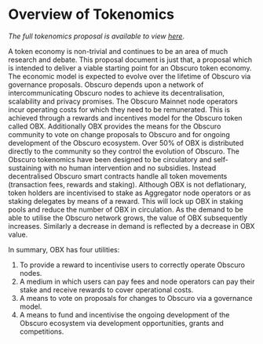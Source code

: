 # Overview of Tokenomics

_The full tokenomics proposal is available to view [here](https://github.com/obscuronet/obscuro-project/wiki/Tokenomics)_.

A token economy is non-trivial and continues to be an area of much research and debate. This proposal document is just that, a proposal which is intended to deliver a viable starting point for an Obscuro token economy. The economic model is expected to evolve over the lifetime of Obscuro via governance proposals.
Obscuro depends upon a network of intercommunicating Obscuro nodes to achieve its decentralisation, scalability and privacy promises. The Obscuro Mainnet node operators incur operating costs for which they need to be remunerated. This is achieved through a rewards and incentives model for the Obscuro token called OBX. Additionally OBX provides the means for the Obscuro community to vote on change proposals to Obscuro and for ongoing development of the Obscuro ecosystem. Over 50% of OBX is distributed directly to the community so they control the evolution of Obscuro.
The Obscuro tokenomics have been designed to be circulatory and self-sustaining with no human intervention and no subsidies. Instead decentralised Obscuro smart contracts handle all token movements (transaction fees, rewards and staking).
Although OBX is not deflationary, token holders are incentivised to stake as Aggregator node operators or as staking delegates by means of a reward. This will lock up OBX in staking pools and reduce the number of OBX in circulation. As the demand to be able to utilise the Obscuro network grows, the value of OBX subsequently increases. Similarly a decrease in demand is reflected by a decrease in OBX value.

In summary, OBX has four utilities:
1.	To provide a reward to incentivise users to correctly operate Obscuro nodes.
2.	A medium in which users can pay fees and node operators can pay their stake and receive rewards to cover operational costs.
3.	A means to vote on proposals for changes to Obscuro via a governance model.
4.	A means to fund and incentivise the ongoing development of the Obscuro ecosystem via development opportunities, grants and competitions.
